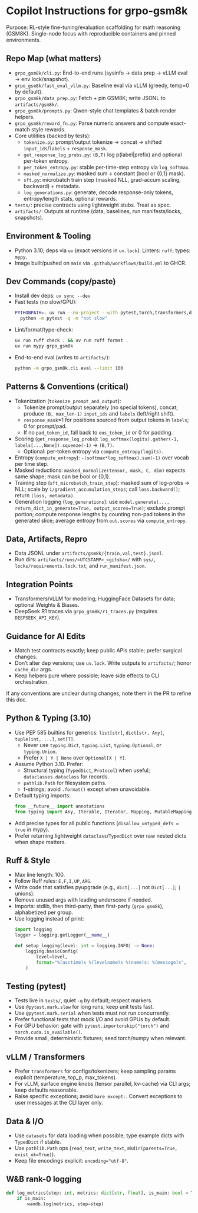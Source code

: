 # Copilot Instructions for grpo-gsm8k

Purpose: RL-style fine-tuning/evaluation scaffolding for math reasoning (GSM8K). Single-node focus with reproducible containers and pinned environments.

## Repo Map (what matters)
- `grpo_gsm8k/cli.py`: End-to-end runs (sysinfo → data prep → vLLM eval → env lock/snapshot).
- `grpo_gsm8k/fast_eval_vllm.py`: Baseline eval via vLLM (greedy, temp=0 by default).
- `grpo_gsm8k/data_prep.py`: Fetch + pin GSM8K; write JSONL to `artifacts/gsm8k/`.
- `grpo_gsm8k/prompts.py`: Qwen-style chat templates & batch render helpers.
- `grpo_gsm8k/reward_fn.py`: Parse numeric answers and compute exact-match style rewards.
- Core utilities (backed by tests):
  - `tokenize.py`: prompt/output tokenize → concat → shifted `input_ids`/`labels` + `response_mask`.
  - `get_response_log_probs.py`: `(B,T)` log p(label|prefix) and optional per-token entropy.
  - `per_token_entropy.py`: stable per-time-step entropy via `log_softmax`.
  - `masked_normalize.py`: masked sum ÷ constant (bool or {0,1} mask).
  - `sft.py`: microbatch train step (masked NLL, grad-accum scaling, backward) + metadata.
  - `log_generations.py`: generate, decode response-only tokens, entropy/length stats, optional rewards.
- `tests/`: precise contracts using lightweight stubs. Treat as spec.
- `artifacts/`: Outputs at runtime (data, baselines, run manifests/locks, snapshots).

## Environment & Tooling
- Python 3.10; deps via `uv` (exact versions in `uv.lock`). Linters: `ruff`; types: `mypy`.
- Image built/pushed on `main` via `.github/workflows/build.yml` to GHCR.

## Dev Commands (copy/paste)
- Install dev deps: `uv sync --dev`
- Fast tests (no slow/GPU):
  ```bash
  PYTHONPATH=. uv run --no-project --with pytest,torch,transformers,datasets \
    python -m pytest -q -m "not slow"
  ```
- Lint/format/type-check:
  ```bash
  uv run ruff check . && uv run ruff format .
  uv run mypy grpo_gsm8k
  ```
- End-to-end eval (writes to `artifacts/`):
  ```bash
  python -m grpo_gsm8k.cli eval --limit 100
  ```

## Patterns & Conventions (critical)
- Tokenization (`tokenize_prompt_and_output`):
  - Tokenize prompt/output separately (no special tokens), concat; produce `(B, max_len-1)` `input_ids` and `labels` (left/right shift).
  - `response_mask`=1 for positions sourced from output tokens in `labels`; 0 for prompt/pad.
  - If no `pad_token_id`, fall back to `eos_token_id` or 0 for padding.
- Scoring (`get_response_log_probs`): `log_softmax(logits).gather(-1, labels[...,None]).squeeze(-1)` → `(B,T)`.
  - Optional: per-token entropy via `compute_entropy(logits)`.
- Entropy (`compute_entropy`): `-(softmax*log_softmax).sum(-1)` over vocab per time step.
- Masked reductions: `masked_normalize(tensor, mask, C, dim)` expects same shape; mask can be bool or {0,1}.
- Training step (`sft_microbatch_train_step`): masked sum of log-probs → NLL; scale by `1/gradient_accumulation_steps`; call `loss.backward()`; return `(loss, metadata)`.
- Generation logging (`log_generations`): use `model.generate(..., return_dict_in_generate=True, output_scores=True)`; exclude prompt portion; compute response lengths by counting non-pad tokens in the generated slice; average entropy from `out.scores` via `compute_entropy`.

## Data, Artifacts, Repro
- Data JSONL under `artifacts/gsm8k/{train,val,test}.jsonl`.
- Run dirs: `artifacts/runs/<UTCSTAMP>_<gitsha>/` with `sys/`, `locks/requirements.lock.txt`, and `run_manifest.json`.

## Integration Points
- Transformers/vLLM for modeling; HuggingFace Datasets for data; optional Weights & Biases.
- DeepSeek R1 traces via `grpo_gsm8k/r1_traces.py` (requires `DEEPSEEK_API_KEY`).

## Guidance for AI Edits
- Match test contracts exactly; keep public APIs stable; prefer surgical changes.
- Don’t alter dep versions; use `uv.lock`. Write outputs to `artifacts/`; honor `cache_dir` args.
- Keep helpers pure where possible; leave side effects to CLI orchestration.

If any conventions are unclear during changes, note them in the PR to refine this doc.

## Python & Typing (3.10)
- Use PEP 585 builtins for generics: `list[str]`, `dict[str, Any]`, `tuple[int, ...]`, `set[T]`.
  - Never use `typing.Dict`, `typing.List`, `typing.Optional`, or `typing.Union`.
  - Prefer `X | Y | None` over `Optional[X | Y]`.
- Assume Python 3.10. Prefer:
  - Structural typing (`TypedDict`, `Protocol`) when useful; `dataclasses.dataclass` for records.
  - `pathlib.Path` for filesystem paths.
  - f-strings; avoid `.format()` except when unavoidable.
- Default typing imports:
  ```python
  from __future__ import annotations
  from typing import Any, Iterable, Iterator, Mapping, MutableMapping, Sequence
  ```
- Add precise types for all public functions (`disallow_untyped_defs = true` in mypy).
- Prefer returning lightweight `dataclass`/`TypedDict` over raw nested dicts when shape matters.

## Ruff & Style
- Max line length: 100.
- Follow Ruff rules: `E,F,I,UP,ARG`.
- Write code that satisfies pyupgrade (e.g., `dict[...]` not `Dict[...]`; `|` unions).
- Remove unused args with leading underscore if needed.
- Imports: stdlib, then third-party, then first-party (`grpo_gsm8k`), alphabetized per group.
- Use logging instead of print:
  ```python
  import logging
  logger = logging.getLogger(__name__)

  def setup_logging(level: int = logging.INFO) -> None:
      logging.basicConfig(
          level=level,
          format="%(asctime)s %(levelname)s %(name)s: %(message)s",
      )
  ```

## Testing (pytest)
- Tests live in `tests/`, quiet `-q` by default; respect markers.
- Use `@pytest.mark.slow` for long runs; keep unit tests fast.
- Use `@pytest.mark.serial` when tests must not run concurrently.
- Prefer functional tests that mock I/O and avoid GPUs by default.
- For GPU behavior: gate with `pytest.importorskip("torch")` and `torch.cuda.is_available()`.
- Provide small, deterministic fixtures; seed torch/numpy when relevant.

## vLLM / Transformers
- Prefer `transformers` for configs/tokenizers; keep sampling params explicit (temperature, top_p, max_tokens).
- For vLLM, surface engine knobs (tensor parallel, kv-cache) via CLI args; keep defaults reasonable.
- Raise specific exceptions; avoid `bare except:`. Convert exceptions to user messages at the CLI layer only.

## Data & I/O
- Use `datasets` for data loading when possible; type example dicts with `TypedDict` if stable.
- Use `pathlib.Path` ops (`read_text`, `write_text`, `mkdir(parents=True, exist_ok=True)`).
- Keep file encodings explicit: `encoding="utf-8"`.

## W&B rank-0 logging
```python
def log_metrics(step: int, metrics: dict[str, float], is_main: bool = True) -> None:
    if is_main:
        wandb.log(metrics, step=step)
```

